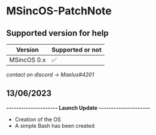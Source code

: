 # MSincOS-PatchNote

## Supported version for help
|Version|Supported or not|
|--|--|
|MSincOS 0.x| ✅ |
*contact on discord -> Maelus#4201*

## 13/06/2023
**--------------------- Launch Update  ---------------------**

 - Creation of the OS
 - A simple Bash has been created

